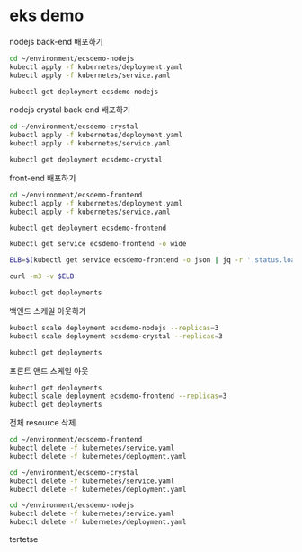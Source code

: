 # eks demo

nodejs back-end 배포하기

```bash
cd ~/environment/ecsdemo-nodejs
kubectl apply -f kubernetes/deployment.yaml
kubectl apply -f kubernetes/service.yaml
```

```bash
kubectl get deployment ecsdemo-nodejs
```

nodejs crystal back-end 배포하기

```bash
cd ~/environment/ecsdemo-crystal
kubectl apply -f kubernetes/deployment.yaml
kubectl apply -f kubernetes/service.yaml
```

```bash
kubectl get deployment ecsdemo-crystal
```

front-end 배포하기

```bash
cd ~/environment/ecsdemo-frontend
kubectl apply -f kubernetes/deployment.yaml
kubectl apply -f kubernetes/service.yaml
```

```bash
kubectl get deployment ecsdemo-frontend
```

```bash
kubectl get service ecsdemo-frontend -o wide
```

```bash
ELB=$(kubectl get service ecsdemo-frontend -o json | jq -r '.status.loadBalancer.ingress[].hostname')

curl -m3 -v $ELB
```

```bash
kubectl get deployments
```

백앤드 스케일 아웃하기

```bash
kubectl scale deployment ecsdemo-nodejs --replicas=3
kubectl scale deployment ecsdemo-crystal --replicas=3
```

```bash
kubectl get deployments
```

프론트 앤드 스케일 아웃

```bash
kubectl get deployments
kubectl scale deployment ecsdemo-frontend --replicas=3
kubectl get deployments
```

전체 resource 삭제

```bash
cd ~/environment/ecsdemo-frontend
kubectl delete -f kubernetes/service.yaml
kubectl delete -f kubernetes/deployment.yaml

cd ~/environment/ecsdemo-crystal
kubectl delete -f kubernetes/service.yaml
kubectl delete -f kubernetes/deployment.yaml

cd ~/environment/ecsdemo-nodejs
kubectl delete -f kubernetes/service.yaml
kubectl delete -f kubernetes/deployment.yaml
```
tertetse
